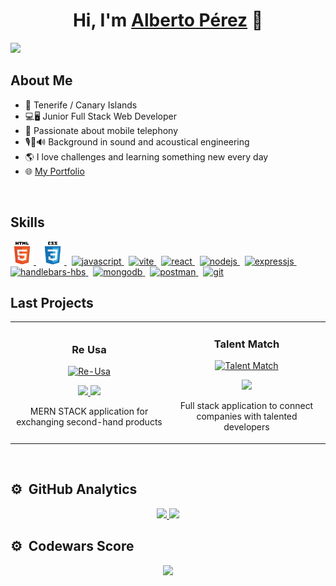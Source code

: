 <div align="center">
<h1 align="center">Hi, I'm <a href="https://alberto-perez-dev.netlify.app/" target="_blank">Alberto Pérez</a> 👋</h1>
</div>
<img src="https://res.cloudinary.com/dacltsvln/image/upload/v1681901652/Captura_de_pantalla_2023-04-19_a_las_11.48.39_twieal.png">

## About Me

- 📍 Tenerife / Canary Islands
- 💻🖥 Junior Full Stack Web Developer
- 📲 Passionate about mobile telephony
- 🎙🎤🔊 Background in sound and acoustical engineering
- 🌎 I love challenges and learning something new every day
- 🌐 <a href="https://alberto-perez-dev.netlify.app/" target="_blank">My Portfolio</a>
<br>

## Skills 

<div>
  <p align="left">
    <a href="https://www.w3.org/html/" target="_blank" rel="noreferrer">
      <img
        src="https://raw.githubusercontent.com/devicons/devicon/master/icons/html5/html5-original-wordmark.svg"
        alt="html5"
        width="37"
      />
    </a>
    &nbsp;
    <a href="https://www.w3schools.com/css/" target="_blank" rel="noreferrer">
      <img
        src="https://raw.githubusercontent.com/devicons/devicon/master/icons/css3/css3-original-wordmark.svg"
        alt="css3"
        width="37"
      />
    </a>
    &nbsp;
    <a
      href="https://developer.mozilla.org/en-US/docs/Web/JavaScript"
      target="_blank"
      rel="noreferrer"
    >
      <img
        src="https://upload.wikimedia.org/wikipedia/commons/9/99/Unofficial_JavaScript_logo_2.svg"
        alt="javascript"
        width="30"
      />
    </a>
    &nbsp;
    <a href="https://vitejs.dev/" target="_blank" rel="noreferrer">
      <img
        src="https://upload.wikimedia.org/wikipedia/commons/f/f1/Vitejs-logo.svg"
        alt="vite"
        width="30"
      />
    </a>
    &nbsp;
    <a href="https://reactjs.org/" target="_blank" rel="noreferrer">
      <img
        src="https://upload.wikimedia.org/wikipedia/commons/4/47/React.svg"
        alt="react"
        width="30"
      />
    </a>
    &nbsp;
    <a href="https://nodejs.org" target="_blank" rel="noreferrer">
      <img
        src="https://www.svgrepo.com/show/303266/nodejs-icon-logo.svg"
        alt="nodejs"
        width="30"
      />
    </a>
    &nbsp;
    <a href="https://expressjs.com" target="_blank" rel="noreferrer">
      <img
        src="https://img.icons8.com/officexs/512/express-js.png"
        alt="expressjs"
        width="30"
      />
    </a>
    &nbsp;
       <a href="https://handlebarsjs.com/" target="_blank" rel="noreferrer">
      <img
        src="https://img.icons8.com/office/512/handlebar-mustache.png"
        alt="handlebars-hbs"
        width="30"
      />
    </a>
    &nbsp;
    <a href="https://www.mongodb.com/" target="_blank" rel="noreferrer">
      <img
        src="https://cdn.worldvectorlogo.com/logos/mongodb-icon-1.svg"
        alt="mongodb"
        width="35"
      />
    </a>
    &nbsp;
    <a href="https://www.postman.com/" target="_blank" rel="noreferrer">
      <img
        src="https://www.svgrepo.com/show/354202/postman-icon.svg"
        alt="postman"
        width="32"
      />
    </a>
    &nbsp;
    <a href="https://git-scm.com/" target="_blank" rel="noreferrer">
      <img
        src="https://www.vectorlogo.zone/logos/git-scm/git-scm-icon.svg"
        alt="git"
        width="30"
      />
    </a>
  </p>
</div>

## Last Projects
<table>
  <tr>
  <td width="50%">
    <h3 align="center">Re Usa</h3>
    <div align="center">
      <a href=""https://re-usa.netlify.app/" target="_blank"><img src="https://res.cloudinary.com/dacltsvln/image/upload/v1681284510/Logo_Re-Usa_x6tfey.png" width="300" alt="Re-Usa"></a>
      <p>
        <a href="https://github.com/Apleon89/re-usa-client" target="_blank">
        <img src="https://img.shields.io/badge/FRONTEND-ff9?style=for-the-badge&logo=github&logoColor=black">
        </a>
        <a href="https://github.com/Apleon89/re-usa-server" target="_blank">
        <img src="https://img.shields.io/badge/BACKEND-ff9?style=for-the-badge&logo=github&logoColor=black">
        </a>
      </p>
      <p>MERN STACK application for exchanging second-hand products</p>
    </div>                                                                 
  </td>
                                                                                                           
  <td width="50%">
    <h3 align="center">Talent Match</h3>
    <div align="center">                                       
      <a href="https://talentmatch.cyclic.app/" target="_blank">
        <img src="https://res.cloudinary.com/dacltsvln/image/upload/v1681284600/logoTalentMatch_nxreo4.png" width="300" alt="Talent Match"></a>
      <p>
        <a href="https://github.com/jdluis/TalentMatch" target="_blank">
          <img src="https://img.shields.io/badge/CODE-80ffaa?style=for-the-badge&logo=github&logoColor=black">
        </a>
      </p>
      <p>Full stack application to connect companies with talented developers</p>
    </div>                                                             
</table>                                                                                 
</div>
<br>

## ⚙️ &nbsp;GitHub Analytics

<p align="center">
<a href="https://github.com/Apleon89">
  <img height="180em" src="https://github-readme-stats-eight-theta.vercel.app/api?username=Apleon89&show_icons=true&theme=algolia&include_all_commits=true&count_private=true"/>
  <img height="180em" src="https://github-readme-stats-eight-theta.vercel.app/api/top-langs/?username=Apleon89&layout=compact&langs_count=8&theme=algolia"/>
</a>
</p>

## ⚙️ &nbsp;Codewars Score
<p  align='center'><img height='50em' src="https://www.codewars.com/users/Apleon89/badges/large"/></p>

